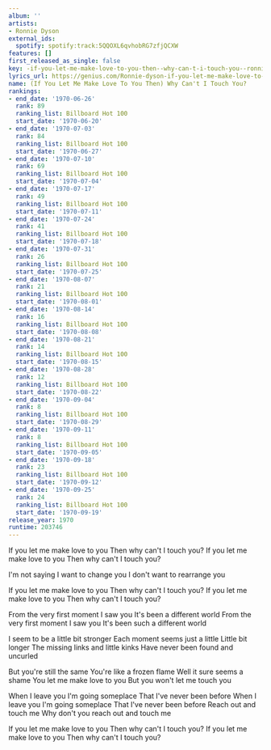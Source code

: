 ```yaml
---
album: ''
artists:
- Ronnie Dyson
external_ids:
  spotify: spotify:track:5QQOXL6qvhobRG7zfjQCXW
features: []
first_released_as_single: false
key: -if-you-let-me-make-love-to-you-then--why-can-t-i-touch-you--ronnie-dyson
lyrics_url: https://genius.com/Ronnie-dyson-if-you-let-me-make-love-to-you-then-why-cant-i-touch-you-lyrics
name: (If You Let Me Make Love To You Then) Why Can't I Touch You?
rankings:
- end_date: '1970-06-26'
  rank: 89
  ranking_list: Billboard Hot 100
  start_date: '1970-06-20'
- end_date: '1970-07-03'
  rank: 84
  ranking_list: Billboard Hot 100
  start_date: '1970-06-27'
- end_date: '1970-07-10'
  rank: 69
  ranking_list: Billboard Hot 100
  start_date: '1970-07-04'
- end_date: '1970-07-17'
  rank: 49
  ranking_list: Billboard Hot 100
  start_date: '1970-07-11'
- end_date: '1970-07-24'
  rank: 41
  ranking_list: Billboard Hot 100
  start_date: '1970-07-18'
- end_date: '1970-07-31'
  rank: 26
  ranking_list: Billboard Hot 100
  start_date: '1970-07-25'
- end_date: '1970-08-07'
  rank: 21
  ranking_list: Billboard Hot 100
  start_date: '1970-08-01'
- end_date: '1970-08-14'
  rank: 16
  ranking_list: Billboard Hot 100
  start_date: '1970-08-08'
- end_date: '1970-08-21'
  rank: 14
  ranking_list: Billboard Hot 100
  start_date: '1970-08-15'
- end_date: '1970-08-28'
  rank: 12
  ranking_list: Billboard Hot 100
  start_date: '1970-08-22'
- end_date: '1970-09-04'
  rank: 8
  ranking_list: Billboard Hot 100
  start_date: '1970-08-29'
- end_date: '1970-09-11'
  rank: 8
  ranking_list: Billboard Hot 100
  start_date: '1970-09-05'
- end_date: '1970-09-18'
  rank: 23
  ranking_list: Billboard Hot 100
  start_date: '1970-09-12'
- end_date: '1970-09-25'
  rank: 24
  ranking_list: Billboard Hot 100
  start_date: '1970-09-19'
release_year: 1970
runtime: 203746
---
```

If you let me make love to you
Then why can't I touch you?
If you let me make love to you
Then why can't I touch you?

I'm not saying I want to change you
I don't want to rearrange you

If you let me make love to you
Then why can't I touch you?
If you let me make love to you
Then why can't I touch you?

From the very first moment I saw you
It's been a different world
From the very first moment I saw you
It's been such a different world

I seem to be a little bit stronger
Each moment seems just a little
Little bit longer
The missing links and little kinks
Have never been found and uncurled

But you're still the same
You're like a frozen flame
Well it sure seems a shame
You let me make love to you
But you won't let me touch you

When I leave you I'm going someplace
That I've never been before
When I leave you I'm going someplace
That I've never been before
Reach out and touch me
Why don't you reach out and touch me

If you let me make love to you
Then why can't I touch you?
If you let me make love to you
Then why can't I touch you?
